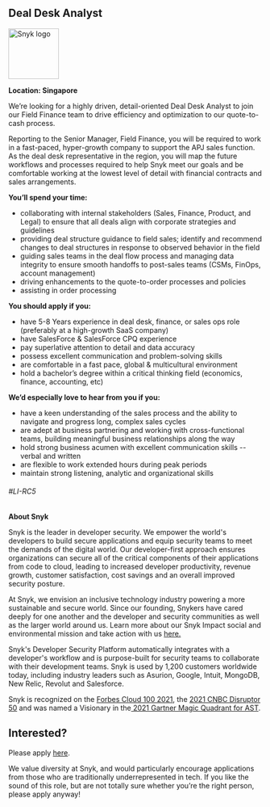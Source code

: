 Deal Desk Analyst
---

<img src="https://res.cloudinary.com/snyk/image/upload/v1537345894/press-kit/brand/logo-black.png" width="100" alt="Snyk logo" />

<p><strong>Location: Singapore&nbsp;</strong></p>
<p><span style="font-weight: 400;">We’re looking for a highly driven, detail-oriented Deal Desk Analyst to join our Field Finance team to drive efficiency and optimization to our quote-to-cash process.</span></p>
<p><span style="font-weight: 400;">Reporting to the Senior Manager, Field Finance, you will be required to work in a fast-paced, hyper-growth company to support the APJ sales function. As the deal desk representative in the region, you will map the future workflows and processes required to help Snyk meet our goals and be comfortable working at the lowest level of detail with financial contracts and sales arrangements.</span></p>
<p><strong>You’ll spend your time:</strong></p>
<ul>
<li style="font-weight: 400;"><span style="font-weight: 400;">collaborating with internal stakeholders (Sales, Finance, Product, and Legal) to ensure that all deals align with corporate strategies and guidelines</span></li>
<li style="font-weight: 400;"><span style="font-weight: 400;">providing deal structure guidance to field sales; identify and recommend changes to deal structures in response to observed behavior in the field</span></li>
<li style="font-weight: 400;"><span style="font-weight: 400;">guiding sales teams in the deal flow process and managing data integrity to ensure smooth handoffs to post-sales teams (CSMs, FinOps, account management)</span></li>
<li style="font-weight: 400;"><span style="font-weight: 400;">driving enhancements to the quote-to-order processes and policies</span></li>
<li style="font-weight: 400;"><span style="font-weight: 400;">assisting in order processing&nbsp;</span></li>
</ul>
<p><strong>You should apply if you:</strong></p>
<ul>
<li style="font-weight: 400;"><span style="font-weight: 400;">have 5-8 Years experience in deal desk, finance, or sales ops role (preferably at a high-growth SaaS company)</span></li>
<li style="font-weight: 400;"><span style="font-weight: 400;">have SalesForce &amp; SalesForce CPQ experience</span></li>
<li style="font-weight: 400;"><span style="font-weight: 400;">pay superlative attention to detail and data accuracy</span></li>
<li style="font-weight: 400;"><span style="font-weight: 400;">possess excellent communication and problem-solving skills</span></li>
<li style="font-weight: 400;"><span style="font-weight: 400;">are comfortable in a fast pace, global &amp; multicultural environment</span></li>
<li style="font-weight: 400;"><span style="font-weight: 400;">hold a bachelor’s degree within a critical thinking field (economics, finance, accounting, etc)</span></li>
</ul>
<p><strong>We’d especially love to hear from you if you:</strong></p>
<ul>
<li style="font-weight: 400;"><span style="font-weight: 400;">have a keen understanding of the sales process and the ability to navigate and progress long, complex sales cycles</span></li>
<li style="font-weight: 400;"><span style="font-weight: 400;">are adept at business partnering and working with cross-functional teams, building meaningful business relationships along the way</span></li>
<li style="font-weight: 400;"><span style="font-weight: 400;">hold strong business acumen with excellent communication skills -- verbal and written</span></li>
<li style="font-weight: 400;"><span style="font-weight: 400;">are flexible to work extended hours during peak periods</span></li>
<li style="font-weight: 400;"><span style="font-weight: 400;">maintain strong listening, analytic and organizational skills</span></li>
</ul>
<h6><span style="font-weight: 400;">#LI-RC5</span></h6><div class="content-conclusion"><p><strong>About Snyk</strong></p>
<p><span style="font-weight: 400;">Snyk is the leader in developer security. We empower the world's developers to build secure applications and equip security teams to meet the demands of the digital world. Our developer-first approach ensures organizations can secure all of the critical components of their applications from code to cloud, leading to increased developer productivity, revenue growth, customer satisfaction, cost savings and an overall improved security posture.&nbsp;</span></p>
<p><span style="font-weight: 400;">At Snyk, we envision an inclusive technology industry powering a more sustainable and secure world.</span> <span style="font-weight: 400;">Since our founding, Snykers have cared deeply for one another and the developer and security communities as well as the larger world around us. Learn more about our Snyk Impact social and environmental mission and take action with us </span><a href="https://snyk.io/about/snyk-impact/"><span style="font-weight: 400;">here.</span></a></p>
<p><span style="font-weight: 400;">Snyk's Developer Security Platform automatically integrates with a developer's workflow and is purpose-built for security teams to collaborate with their development teams. Snyk is used by 1,200 customers worldwide today, including industry leaders such as Asurion, Google, Intuit, MongoDB, New Relic, Revolut and Salesforce.</span></p>
<p><span style="font-weight: 400;">Snyk is recognized on the </span><a href="https://www.forbes.com/cloud100/#6f24b5ba5f94"><span style="font-weight: 400;">Forbes Cloud 100 2021</span></a><span style="font-weight: 400;">, the </span><a href="https://www.cnbc.com/2021/05/25/these-are-the-2021-cnbc-disruptor-50-companies.html"><span style="font-weight: 400;">2021 CNBC Disruptor 50</span></a><span style="font-weight: 400;"> and was named a Visionary in the</span><a href="https://snyk.io/blog/snyk-visionary-2021-gartner-magic-quadrant-for-ast/"><span style="font-weight: 400;"> 2021 Gartner Magic Quadrant for AST</span></a><span style="font-weight: 400;">.</span></p></div>

Interested?
---

Please apply [here](https://boards.greenhouse.io/snyk/jobs/6211935002#app).

We value diversity at Snyk, and would particularly encourage applications from those who are traditionally underrepresented in tech.
If you like the sound of this role, but are not totally sure whether you’re the right person, please apply anyway!
